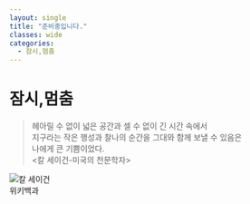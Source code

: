 ```yaml
---
layout: single
title: "준비중입니다."
classes: wide
categories:
  - 잠시,멈춤
---  
```


# 잠시,멈춤


> 헤아릴 수 없이 넓은 공간과 셀 수 없이 긴 시간 속에서  
> 지구라는 작은 행성과 찰나의 순간을 그대와 함께 보낼 수 있음은  
> 나에게  큰 기쁨이었다.  
> <칼 세이건-미국의 천문학자>  
  
![칼 세이건](https://en.m.wikipedia.org/wiki/File:Carl_Sagan_Planetary_Society_cropped.png)  
위키백과
